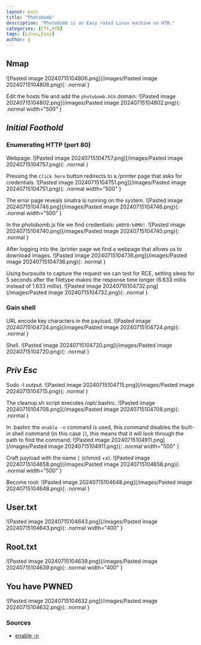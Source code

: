 ```yaml
---
layout: post
title: "Photobomb"
description: "Photobomb is an Easy rated Linux machine on HTB."
categories: [CTF,HTB]
tags: [Linux,Easy]
author: g
---
```


## Nmap
![Pasted image 20240715104806.png](/images/Pasted image 20240715104806.png){: .normal }


Edit the hosts file and add the `photobomb.htb` domain:
![Pasted image 20240715104802.png](/images/Pasted image 20240715104802.png){: .normal width="500" }

## _**Initial Foothold**_

### Enumerating HTTP (port 80)
Webpage.
![Pasted image 20240715104757.png](/images/Pasted image 20240715104757.png){: .normal }

Pressing the `click here` button redirects to a /printer page that asks for credentials.
![Pasted image 20240715104751.png](/images/Pasted image 20240715104751.png){: .normal width="500" }

The error page reveals sinatra is running on the system.
![Pasted image 20240715104746.png](/images/Pasted image 20240715104746.png){: .normal width="500" }

In the photobomb.js file we find credentials: `pH0t0:b0Mb!`.
![Pasted image 20240715104740.png](/images/Pasted image 20240715104740.png){: .normal }

After logging into the /printer page we find a webpage that allows us to download images.
![Pasted image 20240715104736.png](/images/Pasted image 20240715104736.png){: .normal }

Using burpsuite to capture the request we can test for RCE, setting sleep for 5 seconds after the filetype makes the response time longer (6.633 millis instead of 1.633 millis).
![Pasted image 20240715104732.png](/images/Pasted image 20240715104732.png){: .normal }


### Gain shell
URL encode key characters in the payload.
![Pasted image 20240715104724.png](/images/Pasted image 20240715104724.png){: .normal }

Shell.
![Pasted image 20240715104720.png](/images/Pasted image 20240715104720.png){: .normal }


## _**Priv Esc**_
Sudo -l output.
![Pasted image 20240715104715.png](/images/Pasted image 20240715104715.png){: .normal }

The cleanup.sh script executes /opt/.bashrc.
![Pasted image 20240715104708.png](/images/Pasted image 20240715104708.png){: .normal }

In .bashrc the `enable -n` command is used, this command disables the built-in shell command (in this case `[`), this means that it will look through the path to find the command.
![Pasted image 20240715104911.png](/images/Pasted image 20240715104911.png){: .normal width="500" }

Craft payload with the name `[` (chmod +x).
![Pasted image 20240715104658.png](/images/Pasted image 20240715104658.png){: .normal width="500" }

Become root:
![Pasted image 20240715104648.png](/images/Pasted image 20240715104648.png){: .normal }



## User.txt
![Pasted image 20240715104643.png](/images/Pasted image 20240715104643.png){: .normal width="400" }


## Root.txt
![Pasted image 20240715104639.png](/images/Pasted image 20240715104639.png){: .normal width="400" }


## You have PWNED
![Pasted image 20240715104632.png](/images/Pasted image 20240715104632.png){: .normal }


### Sources
- [enable -n](https://linuxcommand.org/lc3_man_pages/enableh.html)